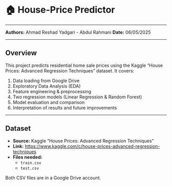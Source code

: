 # 🏠 House-Price Predictor
---
**Authors:** Ahmad Reshad Yadgari - Abdul Rahmani 
**Date:** 06/05/2025

---

## Overview

This project predicts residential home sale prices using the Kaggle “House Prices: Advanced Regression Techniques” dataset. It covers:

1. Data loading from Google Drive  
2. Exploratory Data Analysis (EDA)  
3. Feature engineering & preprocessing  
4. Two regression models (Linear Regression & Random Forest)  
5. Model evaluation and comparison  
6. Interpretation of results and future improvements  

---

## Dataset

- **Source:** Kaggle “House Prices: Advanced Regression Techniques”  
- **Link:** https://www.kaggle.com/c/house-prices-advanced-regression-techniques  
- **Files needed:**  
  - `train.csv`  
  - `test.csv`  

Both CSV files are in a Google Drive account.
